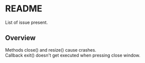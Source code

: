 # README

List of issue present.

## Overview

Methods close() and resize() cause crashes. <br>
Callback exit() doesn't get executed when pressing close window.
